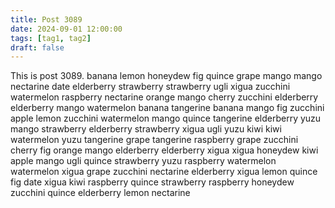 ```yaml
---
title: Post 3089
date: 2024-09-01 12:00:00
tags: [tag1, tag2]
draft: false
---
```

This is post 3089.
banana
lemon
honeydew
fig
quince
grape
mango
mango
nectarine
date
elderberry
strawberry
strawberry
ugli
xigua
zucchini
watermelon
raspberry
nectarine
orange
mango
cherry
zucchini
elderberry
elderberry
mango
watermelon
banana
tangerine
banana
mango
fig
zucchini
apple
lemon
zucchini
watermelon
mango
quince
tangerine
elderberry
yuzu
mango
strawberry
elderberry
strawberry
xigua
ugli
yuzu
kiwi
kiwi
watermelon
yuzu
tangerine
grape
tangerine
raspberry
grape
zucchini
cherry
fig
orange
mango
elderberry
elderberry
xigua
xigua
honeydew
kiwi
apple
mango
ugli
quince
strawberry
yuzu
raspberry
watermelon
watermelon
xigua
grape
zucchini
nectarine
elderberry
xigua
lemon
quince
fig
date
xigua
kiwi
raspberry
quince
strawberry
raspberry
honeydew
zucchini
quince
elderberry
lemon
nectarine
